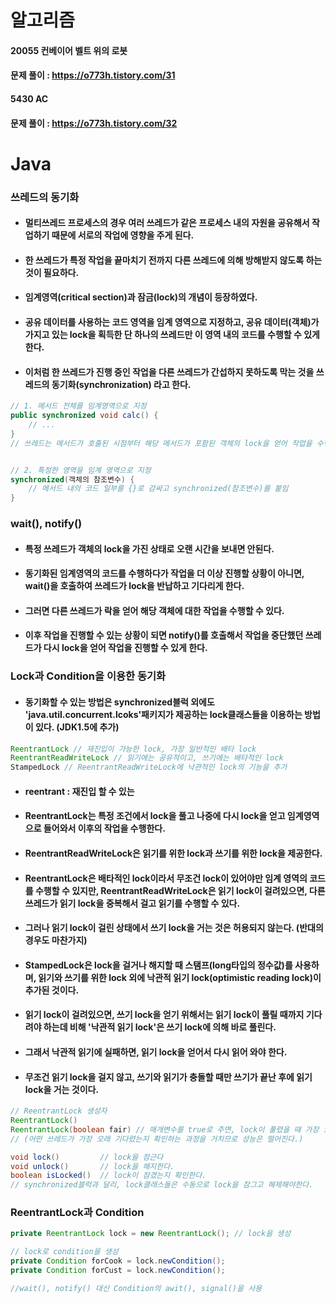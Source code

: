 # 알고리즘
#### 20055 컨베이어 벨트 위의 로봇
#### 문제 풀이 : https://o773h.tistory.com/31
#### 5430 AC
#### 문제 풀이 : https://o773h.tistory.com/32

# Java
### 쓰레드의 동기화
* #### 멀티쓰레드 프로세스의 경우 여러 쓰레드가 같은 프로세스 내의 자원을 공유해서 작업하기 때문에 서로의 작업에 영향을 주게 된다.
* #### 한 쓰레드가 특정 작업을 끝마치기 전까지 다른 쓰레드에 의해 방해받지 않도록 하는 것이 필요하다.
* #### 임계영역(critical section)과 잠금(lock)의 개념이 등장하였다.
* #### 공유 데이터를 사용하는 코드 영역을 임계 영역으로 지정하고, 공유 데이터(객체)가 가지고 있는 lock을 획득한 단 하나의 쓰레드만 이 영역 내의 코드를 수행할 수 있게 한다.
* #### 이처럼 **한 쓰레드가 진행 중인 작업을 다른 쓰레드가 간섭하지 못하도록 막는 것을 쓰레드의 동기화(synchronization)** 라고 한다.
```java
// 1. 메서드 전체를 임계영역으로 지정
public synchronized void calc() {
    // ...
}
// 쓰레드는 메서드가 호출된 시점부터 해당 메서드가 포함된 객체의 lock을 얻어 작업을 수행하다가 메서드가 종료되면 lock을 반환


// 2. 특정한 영역을 임계 영역으로 지정
synchronized(객체의 참조변수) {
    // 메서드 내의 코드 일부를 {}로 감싸고 synchronized(참조변수)를 붙임
}
```
### wait(), notify()
* #### 특정 쓰레드가 객체의 lock을 가진 상태로 오랜 시간을 보내면 안된다.
* #### 동기화된 임계영역의 코드를 수행하다가 작업을 더 이상 진행할 상황이 아니면, wait()을 호출하여 쓰레드가 lock을 반납하고 기다리게 한다. 
* #### 그러면 다른 쓰레드가 락을 얻어 해당 객체에 대한 작업을 수행할 수 있다.
* #### 이후 작업을 진행할 수 있는 상황이 되면 notify()를 호출해서 작업을 중단했던 쓰레드가 다시 lock을 얻어 작업을 진행할 수 있게 한다.

### Lock과 Condition을 이용한 동기화
* #### 동기화할 수 있는 방법은 synchronized블럭 외에도 'java.util.concurrent.lcoks'패키지가 제공하는 lock클래스들을 이용하는 방법이 있다. (JDK1.5에 추가)
```java
ReentrantLock // 재진입이 가능한 lock, 가장 일반적인 배타 lock
ReentrantReadWriteLock // 읽기에는 공유적이고, 쓰기에는 배타적인 lock
StampedLock // ReentrantReadWriteLock에 낙관적인 lock의 기능을 추가
```
* #### reentrant : 재진입 할 수 있는
* #### ReentrantLock는 특정 조건에서 lock을 풀고 나중에 다시 lock을 얻고 임계영역으로 들어와서 이후의 작업을 수행한다.
* #### ReentrantReadWriteLock은 읽기를 위한 lock과 쓰기를 위한 lock을 제공한다.
* #### ReentrantLock은 배타적인 lock이라서 무조건 lock이 있어야만 임계 영역의 코드를 수행할 수 있지만, ReentrantReadWriteLock은 읽기 lock이 걸려있으면, 다른 쓰레드가 읽기 lock을 중복해서 걸고 읽기를 수행할 수 있다.
* #### 그러나 읽기 lock이 걸린 상태에서 쓰기 lock을 거는 것은 허용되지 않는다. (반대의 경우도 마찬가지)
* #### StampedLock은 lock을 걸거나 해지할 때 스탬프(long타입의 정수값)를 사용하며, 읽기와 쓰기를 위한 lock 외에 낙관적 읽기 lock(optimistic reading lock)이 추가된 것이다.
* #### 읽기 lock이 걸려있으면, 쓰기 lock을 얻기 위해서는 읽기 lock이 풀릴 때까지 기다려야 하는데 비해 '낙관적 읽기 lock'은 쓰기 lock에 의해 바로 풀린다.
* #### 그래서 낙관적 읽기에 실패하면, 읽기 lock을 얻어서 다시 읽어 와야 한다.
* #### 무조건 읽기 lock을 걸지 않고, 쓰기와 읽기가 충돌할 때만 쓰기가 끝난 후에 읽기 lock을 거는 것이다.
```java
// ReentrantLock 생성자
ReentrantLock()
ReentrantLock(boolean fair) // 매개변수를 true로 주면, lock이 풀렸을 때 가장 오래 기다린 쓰레드가 lock을 획득할 수 있게 처리한다.
// (어떤 쓰레드가 가장 오래 기다렸는지 확인하는 과정을 거치므로 성능은 떨어진다.)

void lock()         // lock을 잠근다
void unlock()       // lock을 해지한다.
boolean isLocked()  // lock이 잠겼는지 확인한다.
// synchronized블럭과 달리, lock클래스들은 수동으로 lock을 잠그고 해제해야한다.
```

### ReentrantLock과 Condition
```java
private ReentrantLock lock = new ReentrantLock(); // lock을 생성

// lock로 condition을 생성
private Condition forCook = lock.newCondition();
private Condition forCust = lock.newCondition();

//wait(), notify() 대신 Condition의 awit(), signal()을 사용
```
